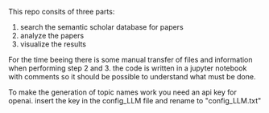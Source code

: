 This repo consits of three parts:
1) search the semantic scholar database for papers
2) analyze the papers
3) visualize the results

For the time beeing there is some manual transfer of files and information when performing step 2 and 3. 
the code is written in a jupyter notebook with comments so it should be possible to understand what must be done.

To make the generation of topic names work you need an api key for openai. insert the key in the config_LLM file and rename to "config_LLM.txt"